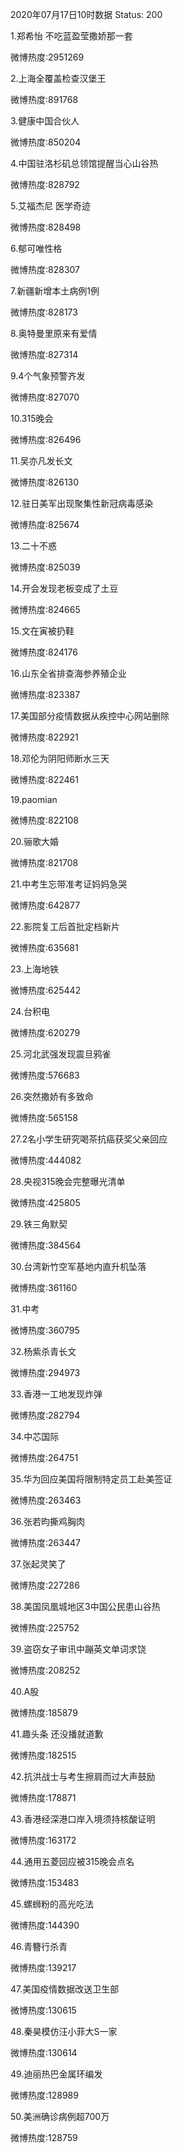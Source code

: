 2020年07月17日10时数据
Status: 200

1.郑希怡 不吃蓝盈莹撒娇那一套

微博热度:2951269

2.上海全覆盖检查汉堡王

微博热度:891768

3.健康中国合伙人

微博热度:850204

4.中国驻洛杉矶总领馆提醒当心山谷热

微博热度:828792

5.艾福杰尼 医学奇迹

微博热度:828498

6.郁可唯性格

微博热度:828307

7.新疆新增本土病例1例

微博热度:828173

8.奥特曼里原来有爱情

微博热度:827314

9.4个气象预警齐发

微博热度:827070

10.315晚会

微博热度:826496

11.吴亦凡发长文

微博热度:826130

12.驻日美军出现聚集性新冠病毒感染

微博热度:825674

13.二十不惑

微博热度:825039

14.开会发现老板变成了土豆

微博热度:824665

15.文在寅被扔鞋

微博热度:824176

16.山东全省排查海参养殖企业

微博热度:823387

17.美国部分疫情数据从疾控中心网站删除

微博热度:822921

18.邓伦为阴阳师断水三天

微博热度:822461

19.paomian

微博热度:822108

20.骊歌大婚

微博热度:821708

21.中考生忘带准考证妈妈急哭

微博热度:642877

22.影院复工后首批定档新片

微博热度:635681

23.上海地铁

微博热度:625442

24.台积电

微博热度:620279

25.河北武强发现震旦鸦雀

微博热度:576683

26.突然撒娇有多致命

微博热度:565158

27.2名小学生研究喝茶抗癌获奖父亲回应

微博热度:444082

28.央视315晚会完整曝光清单

微博热度:425805

29.铁三角默契

微博热度:384564

30.台湾新竹空军基地内直升机坠落

微博热度:361160

31.中考

微博热度:360795

32.杨紫杀青长文

微博热度:294973

33.香港一工地发现炸弹

微博热度:282794

34.中芯国际

微博热度:264751

35.华为回应美国将限制特定员工赴美签证

微博热度:263463

36.张若昀撕鸡胸肉

微博热度:263447

37.张起灵笑了

微博热度:227286

38.美国凤凰城地区3中国公民患山谷热

微博热度:225752

39.盗窃女子审讯中蹦英文单词求饶

微博热度:208252

40.A股

微博热度:185879

41.趣头条 还没播就道歉

微博热度:182515

42.抗洪战士与考生擦肩而过大声鼓励

微博热度:178871

43.香港经深港口岸入境须持核酸证明

微博热度:163172

44.通用五菱回应被315晚会点名

微博热度:153483

45.螺蛳粉的高光吃法

微博热度:144390

46.青簪行杀青

微博热度:139217

47.美国疫情数据改送卫生部

微博热度:130615

48.秦昊模仿汪小菲大S一家

微博热度:130614

49.迪丽热巴金属环编发

微博热度:128989

50.美洲确诊病例超700万

微博热度:128759

